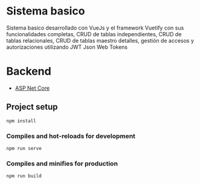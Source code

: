 # Sistema basico

Sistema basico desarrollado con VueJs y el framework Vuetify con sus funcionalidades completas, CRUD de tablas independientes, CRUD de tablas relacionales, CRUD de tablas maestro detalles, gestión de accesos y autorizaciones utilizando JWT Json Web Tokens

# Backend  
- [ASP Net Core](https://github.com/Juanse19/Backend-asp-net-core.git)

## Project setup
```
npm install
```

### Compiles and hot-reloads for development
```
npm run serve
```

### Compiles and minifies for production
```
npm run build
```
